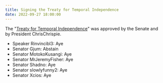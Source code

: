 ```yaml
---
title: Signing the Treaty for Temporal Independence
date: 2022-09-27 18:00:00
---
```


The "[Treaty for Temporal Independence](https://docs.google.com/document/d/1-a-mEAlyyy1G_E7FT2oawXWl2vC4kXmm/mobilebasic)" was approved by the Senate and by President ChrisChrispie.
<!--more-->

- Speaker Rinvincibl3: Aye
- Senator Gjum: Abstain
- Senator MotokoKusangi: Aye
- Senator MrJeremyFisher: Aye
- Senator Shadno: Aye
- Senator slowlyfunny2: Aye
- Senator Xcios: Aye
